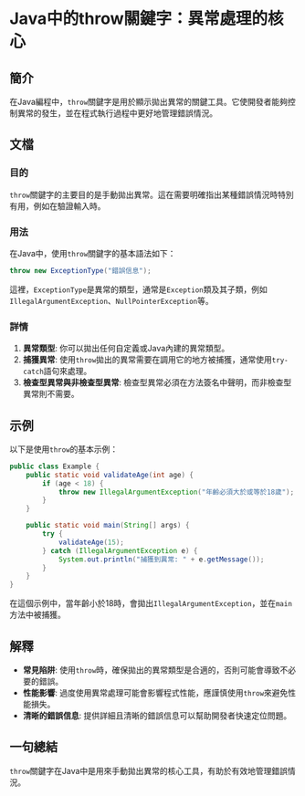 <!--
Meta Description: # Java中的throw關鍵字：異常處理的核心 ## 簡介 在Java編程中，`throw`關鍵字是用於顯示拋出異常的關鍵工具。它使開發者能夠控制異常的發生，並在程式執行過程中更好地管理錯誤情況。 ## 文檔 ### 目的 `throw`關鍵字的主要目的是手動拋出異常。這在需要明確指出某種錯誤情況...
Meta Keywords: throw, illegalargumentexception, public, java, new
-->

# Java中的throw關鍵字：異常處理的核心

## 簡介
在Java編程中，`throw`關鍵字是用於顯示拋出異常的關鍵工具。它使開發者能夠控制異常的發生，並在程式執行過程中更好地管理錯誤情況。

## 文檔
### 目的
`throw`關鍵字的主要目的是手動拋出異常。這在需要明確指出某種錯誤情況時特別有用，例如在驗證輸入時。

### 用法
在Java中，使用`throw`關鍵字的基本語法如下：

```java
throw new ExceptionType("錯誤信息");
```

這裡，`ExceptionType`是異常的類型，通常是`Exception`類及其子類，例如`IllegalArgumentException`、`NullPointerException`等。

### 詳情
1. **異常類型**: 你可以拋出任何自定義或Java內建的異常類型。
2. **捕獲異常**: 使用`throw`拋出的異常需要在調用它的地方被捕獲，通常使用`try-catch`語句來處理。
3. **檢查型異常與非檢查型異常**: 檢查型異常必須在方法簽名中聲明，而非檢查型異常則不需要。

## 示例
以下是使用`throw`的基本示例：

```java
public class Example {
    public static void validateAge(int age) {
        if (age < 18) {
            throw new IllegalArgumentException("年齡必須大於或等於18歲");
        }
    }

    public static void main(String[] args) {
        try {
            validateAge(15);
        } catch (IllegalArgumentException e) {
            System.out.println("捕獲到異常: " + e.getMessage());
        }
    }
}
```

在這個示例中，當年齡小於18時，會拋出`IllegalArgumentException`，並在`main`方法中被捕獲。

## 解釋
- **常見陷阱**: 使用`throw`時，確保拋出的異常類型是合適的，否則可能會導致不必要的錯誤。
- **性能影響**: 過度使用異常處理可能會影響程式性能，應謹慎使用`throw`來避免性能損失。
- **清晰的錯誤信息**: 提供詳細且清晰的錯誤信息可以幫助開發者快速定位問題。

## 一句總結
`throw`關鍵字在Java中是用來手動拋出異常的核心工具，有助於有效地管理錯誤情況。